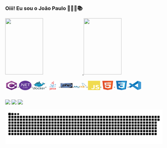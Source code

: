 ### Oiii! Eu sou o João Paulo 👨🏽‍💻📚
 
<div>
  <a href="https://github.com/jpoliveiradev">
 <img height="180em" width="49%" src="https://github-readme-stats.vercel.app/api?username=jpoliveiradev&show_icons=true&theme=dracula&include_all_commits=true&count_private=true"/>
  <img height="180em" width="49%" src="https://github-readme-stats.vercel.app/api/top-langs/?username=jpoliveiradev&layout=compact&langs_count=7&theme=dracula"/>
</div>
<div style="display: inline_block"><br>
  <img align="center" alt="Jp-C#" height="30" width="40" src="https://github.com/devicons/devicon/raw/master/icons/csharp/csharp-original.svg">
  <img align="center" alt="Jp-dotnet" height="30" width="40" src="https://github.com/devicons/devicon/raw/master/icons/dotnetcore/dotnetcore-original.svg">
  <img align="center" alt="Jp-dotnet" height="30" width="40" src="https://github.com/devicons/devicon/raw/master/icons/docker/docker-original-wordmark.svg">
  <img align="center" alt="Jp-Java" height="30" width="40" src="https://raw.githubusercontent.com/devicons/devicon/master/icons/java/java-original-wordmark.svg">
  <img align="center" alt="Jp-PHP" height="30" width="40" src="https://raw.githubusercontent.com/devicons/devicon/master/icons/php/php-original.svg">
  <img align="center" alt="Jp-Mysql" height="30" width="40" src="https://raw.githubusercontent.com/devicons/devicon/master/icons/mysql/mysql-original-wordmark.svg">
  <img align="center" alt="Jp-Js" height="30" width="40" src="https://raw.githubusercontent.com/devicons/devicon/master/icons/javascript/javascript-plain.svg">
  <img align="center" alt="Jp-HTML" height="30" width="40" src="https://raw.githubusercontent.com/devicons/devicon/master/icons/html5/html5-original.svg">
  <img align="center" alt="Jp-CSS" height="30" width="40" src="https://raw.githubusercontent.com/devicons/devicon/master/icons/css3/css3-original.svg">
  <img align="center" alt="Jp-VSCODE" height="30" width="40" src="https://raw.githubusercontent.com/devicons/devicon/master/icons/vscode/vscode-original.svg">
</div>

##

<div>
  <a href="https://instagram.com/jp.oliveiradev" target="_blank"><img src="https://img.shields.io/badge/-Instagram-8F03FF?style=for-the-badge&logo=instagram&logoColor=white" target="_blank"></a>
  <a href = "mailto:info1joaopaulo@gmail.com"><img src="https://img.shields.io/badge/Gmail-D14836?style=for-the-badge&logo=gmail&logoColor=white" target="_blank"></a>
  <a href="https://linkedin.com/in/jpoliveiradev" target="_blank"><img src="https://img.shields.io/badge/-LinkedIn-%230077B5?style=for-the-badge&logo=linkedin&logoColor=white" target="_blank"></a> 
</div>

 ![Snake animation](https://github.com/jpoliveiradev/jpoliveiradev/blob/output/github-contribution-grid-snake.svg)
 
